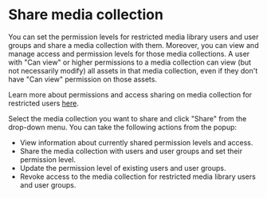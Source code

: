 # Share media collection

You can set the permission levels for restricted media library users and user groups and share a media collection with them. Moreover, you can view and manage access and permission levels for those media collections. A user with "Can view" or higher permissions to a media collection can view (but not necessarily modify) all assets in that media collection, even if they don't have "Can view" permission on those assets. 

Learn more about permissions and access sharing on media collection for restricted users [here](../collaboration-and-sharing/README.md#understanding-apermissions-on-assets-and-media-collections).

Select the media collection you want to share and click "Share" from the drop-down menu. You can take the following actions from the popup:

* View information about currently shared permission levels and access.
* Share the media collection with users and user groups and set their permission level.
* Update the permission level of existing users and user groups.
* Revoke access to the media collection for restricted media library users and user groups.
